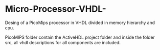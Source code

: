 # Micro-Processor-VHDL-
Desing of a PicoMips processor in VHDL divided in memory hierarchy and cpu.

PicoMIPS folder contain the ActiveHDL project folder and inside the folder src, all vhdl descriptions for all components are included.
